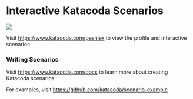 # Interactive Katacoda Scenarios

[![](http://shields.katacoda.com/katacoda/peshlex/count.svg)](https://www.katacoda.com/peshlex "Get your profile on Katacoda.com")

Visit https://www.katacoda.com/peshlex to view the profile and interactive scenarios

### Writing Scenarios
Visit https://www.katacoda.com/docs to learn more about creating Katacoda scenarios

For examples, visit https://github.com/katacoda/scenario-example
